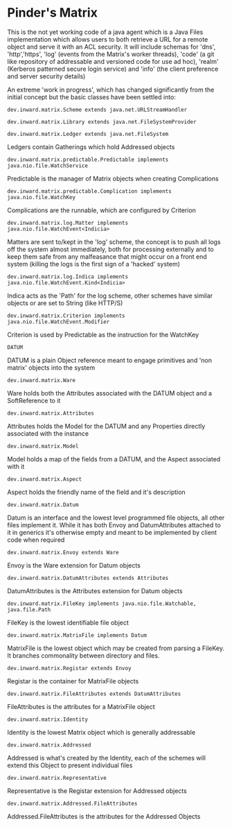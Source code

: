 # Pinder's Matrix

This is the not yet working code of a java agent which is a Java Files implementation which allows users to both retrieve a URL for a remote object and serve it with an ACL security. It will include schemas for 'dns', 'http','https', 'log' (events from the Matrix's worker threads), 'code' (a git like repository of addressable and versioned code for use ad hoc), 'realm' (Kerberos patterned secure login service) and 'info' (the client preference and server security details)

An extreme 'work in progress', which has changed significantly from the initial concept but the basic classes have been settled into:

    dev.inward.matrix.Scheme extends java.net.URLStreamHandler
    
    dev.inward.matrix.Library extends java.net.FileSystemProvider

    dev.inward.matrix.Ledger extends java.net.FileSystem
Ledgers contain Gatherings which hold Addressed objects

    dev.inward.matrix.predictable.Predictable implements java.nio.file.WatchService
Predictable is the manager of Matrix objects when creating Complications

    dev.inward.matrix.predictable.Complication implements java.nio.file.WatchKey
Complications are the runnable, which are configured by Criterion

    dev.inward.matrix.log.Matter implements java.nio.file.WatchEvent<Indicia> 
Matters are sent to/kept in the 'log' scheme, the concept is to push all logs off the system almost immediately, both for processing externally and to keep them safe from any malfeasance that might occur on a front end system (killing the logs is the first sign of a 'hacked' system)

    dev.inward.matrix.log.Indica implements java.nio.file.WatchEvent.Kind<Indicia> 
Indica acts as the 'Path' for the log scheme, other schemes have similar objects or are set to String (like HTTP/S) 

    dev.inward.matrix.Criterion implements java.nio.file.WatchEvent.Modifier
Criterion is used by Predictable as the instruction for the WatchKey

    DATUM
DATUM is a plain Object reference meant to engage primitives and 'non matrix' objects into the system
    
    dev.inward.matrix.Ware
Ware holds both the Attributes associated with the DATUM object and a SoftReference to it

    dev.inward.matrix.Attributes
Attributes holds the Model for the DATUM and any Properties directly associated with the instance 

    dev.inward.matrix.Model
Model holds a map of the fields from a DATUM, and the Aspect associated with it

    dev.inward.matrix.Aspect
Aspect holds the friendly name of the field and it's description 

    dev.inward.matrix.Datum
Datum is an interface and the lowest level programmed file objects, all other files implement it. While it has both Envoy and DatumAttributes attached to it in generics it's otherwise empty and meant to be implemented by client code when required

    dev.inward.matrix.Envoy extends Ware
Envoy is the Ware extension for Datum objects

    dev.inward.matrix.DatumAttributes extends Attributes
DatumAttributes is the Attributes extension for Datum objects

    dev.inward.matrix.FileKey implements java.nio.file.Watchable, java.file.Path
FileKey is the lowest identifiable file object

    dev.inward.matrix.MatrixFile implements Datum
MatrixFile is the lowest object which may be created from parsing a FileKey. It branches commonality between directory and files.

    dev.inward.matrix.Registar extends Envoy
Registar is the container for MatrixFile objects

    dev.inward.matrix.FileAttributes extends DatumAttributes
FileAttributes is the attributes for a MatrixFile object 

    dev.inward.matrix.Identity
Identity is the lowest Matrix object which is generally addressable

    dev.inward.matrix.Addressed
Addressed is what's created by the Identity, each of the schemes will extend this Object to present individual files

    dev.inward.matrix.Representative
Representative is the Registar extension for Addressed objects

    dev.inward.matrix.Addressed.FileAttributes
Addressed.FileAttributes is the attributes for the Addressed Objects




